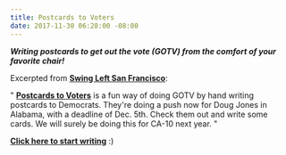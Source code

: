 ```yaml
---
title: Postcards to Voters
date: 2017-11-30 06:28:00 -08:00
---
```


***Writing postcards to get out the  vote (GOTV) from the comfort of your favorite chair!***

Excerpted from [**Swing Left San Francisco**](https://swingleft.org/):

"  [**Postcards to Voters**](https://postcardstovoters.org/?link_id=4&can_id=e59665c3f3c1222626c02430d1bf6bdb&source=email-swing-left-san-francisco-newsletter-nov-29-2017&email_referrer=email_269105&email_subject=swing-left-san-francisco-newsletter-nov-29-2017) is a fun way of doing GOTV by hand writing postcards to Democrats. They're doing a push now for Doug Jones in Alabama, with a deadline of Dec. 5th. Check them out and write some cards.  We will surely be doing this for CA-10 next year.  "

[**Click here to start writing**](https://postcardstovoters.org/?link_id=4&can_id=e59665c3f3c1222626c02430d1bf6bdb&source=email-swing-left-san-francisco-newsletter-nov-29-2017&email_referrer=email_269105&email_subject=swing-left-san-francisco-newsletter-nov-29-2017) :) 



